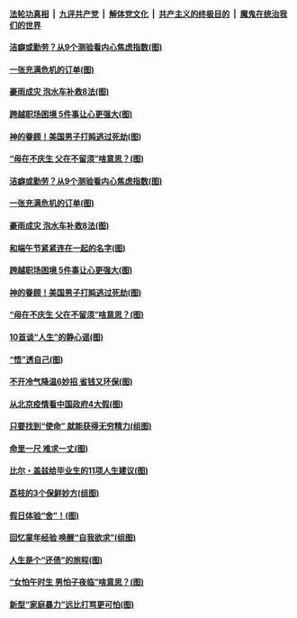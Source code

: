 

####  [法轮功真相](../../../../basic/blob/master/README.md?t=06242331) &nbsp;|&nbsp; [九评共产党](../../../../9ping.md/blob/master/README.md?t=06242331) &nbsp;|&nbsp; [解体党文化](../../../../jtdwh.md/blob/master/README.md?t=06242331)  &nbsp;|&nbsp; [共产主义的终极目的](../../../../gczydzjmd.md/blob/master/README.md?t=06242331) &nbsp;|&nbsp; [魔鬼在统治我们的世界](../../../../mgztzwmdsj.md/blob/master/README.md?t=06242331) 

#### [洁癖或勤劳？从9个测验看内心焦虑指数(图)](../pages/p8/937558.md?t=06242331) 

#### [一张充满危机的订单(图)](../pages/p8/936981.md?t=06242331) 

#### [豪雨成灾 泡水车补救8法(图)](../pages/p8/937526.md?t=06242331) 

#### [跨越职场困境 5件事让心更强大(图)](../pages/p8/937375.md?t=06242331) 

#### [神的眷顾！美国男子打盹逃过死劫(图)](../pages/p8/936985.md?t=06242331) 

#### [“母在不庆生 父在不留须”啥意思？(图)](../pages/p8/937234.md?t=06242331) 

#### [洁癖或勤劳？从9个测验看内心焦虑指数(图)](../pages/p8/937558.md?t=06242331) 

#### [一张充满危机的订单(图)](../pages/p8/936981.md?t=06242331) 

#### [豪雨成灾 泡水车补救8法(图)](../pages/p8/937526.md?t=06242331) 

#### [和端午节紧紧连在一起的名字(图)](../pages/p8/937448.md?t=06242331) 

#### [跨越职场困境 5件事让心更强大(图)](../pages/p8/937375.md?t=06242331) 

#### [神的眷顾！美国男子打盹逃过死劫(图)](../pages/p8/936985.md?t=06242331) 

#### [“母在不庆生 父在不留须”啥意思？(图)](../pages/p8/937234.md?t=06242331) 

#### [10首谈“人生”的静心谣(图)](../pages/p8/936965.md?t=06242331) 

#### [“悟”透自己(图)](../pages/p8/936972.md?t=06242331) 

#### [不开冷气降温6妙招 省钱又环保(图)](../pages/p8/937329.md?t=06242331) 

#### [从北京疫情看中国政府4大假(图)](../pages/p8/937196.md?t=06242331) 

#### [只要找到“使命” 就能获得无穷精力(组图)](../pages/p8/937159.md?t=06242331) 

#### [命里一尺 难求一丈(图)](../pages/p8/936782.md?t=06242331) 

#### [比尔・盖兹给毕业生的11项人生建议(图)](../pages/p8/936231.md?t=06242331) 

#### [荔枝的3个保鲜妙方(组图)](../pages/p8/936950.md?t=06242331) 

#### [假日体验“舍”！(图)](../pages/p8/937183.md?t=06242331) 

#### [回忆童年经验 唤醒“自我欲求”(组图)](../pages/p8/937082.md?t=06242331) 

#### [人生是个“还债”的旅程(图)](../pages/p8/936768.md?t=06242331) 

#### [“女怕午时生 男怕子夜临”啥意思？(图)](../pages/p8/937081.md?t=06242331) 

#### [新型“家庭暴力”远比打骂更可怕(图)](../pages/p8/936230.md?t=06242331) 


